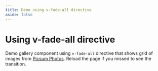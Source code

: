 ```yaml
---
title: Demo using v-fade-all directive
aside: false
---
```


<script setup lang="ts">
import GalleryVFadeAll from "../components/GalleryVFadeAll.vue";
</script>

# Using v-fade-all directive

Demo gallery component using `v-fade-all` directive that shows grid of images from [Picsum Photos](https://picsum.photos/). Reload the page if you missed to see the transition.

<div class="gallery-container">
  <GalleryVFadeAll/>
</div>

<style scoped>
  .gallery-container {
    padding-block: 16px;
  }
</style>
